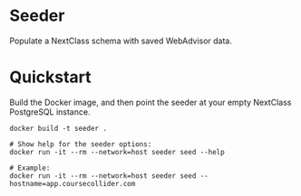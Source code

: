 # Seeder

Populate a NextClass schema with saved WebAdvisor data.

# Quickstart

Build the Docker image, and then point the seeder at your empty NextClass PostgreSQL instance.

```
docker build -t seeder .

# Show help for the seeder options:
docker run -it --rm --network=host seeder seed --help

# Example:
docker run -it --rm --network=host seeder seed --hostname=app.coursecollider.com
```
